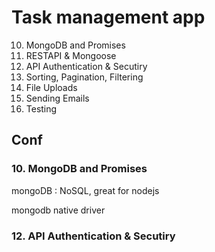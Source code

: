 # Task management app

10. MongoDB and Promises
11. RESTAPI & Mongoose
12. API Authentication & Secutiry
13. Sorting, Pagination, Filtering
14. File Uploads
15. Sending Emails
16. Testing

## Conf

### 10. MongoDB and Promises

mongoDB : NoSQL, great for nodejs

mongodb native driver

### 12. API Authentication & Secutiry




